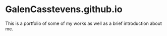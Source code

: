 # GalenCasstevens.github.io
This is a portfolio of some of my works as well as a brief introduction about me.
